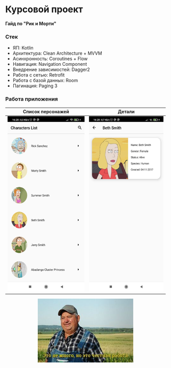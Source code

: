 # Курсовой проект

**Гайд по "Рик и Морти"**

### Стек
* ЯП: Kotlin
* Архитектура: Clean Architecture + MVVM
* Асинхронность: Coroutines + Flow
* Навигация: Navigation Component
* Внедрение зависимостей: Dagger2
* Работа с сетью: Retrofit
* Работа с базой данных: Room
* Пагинация: Paging 3

### Работа приложения

Список персонажей | Детали
:-------------------:|:------------:
<img src="screenshots/1.jpg" width="280" height="550"> | <img src="screenshots/2.jpg" width="280" height="550">


<p align="center">
	<img src="screenshots/meme.jpg" width="300" height="200">
</p>
